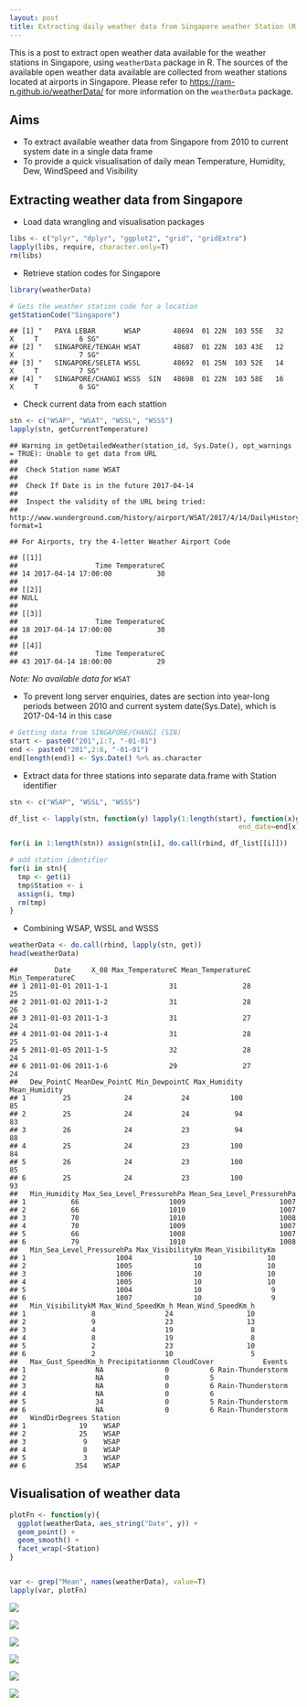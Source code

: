 ```yaml
---
layout: post
title: Extracting daily weather data from Singapore weather Station (R::weatherData)
---
```


This is a post to extract open weather data available for the weather stations in Singapore, using `weatherData` package in R. The sources of the available open weather data available are collected from weather stations located at airports in Singapore.  Please refer to https://ram-n.github.io/weatherData/ for more information on the `weatherData` package.

Aims
----
-   To extract available weather data from Singapore from 2010 to current system date in a single data frame
- To provide a quick visualisation of daily mean Temperature, Humidity, Dew, WindSpeed and Visibility

Extracting weather data from Singapore
--------------

-   Load data wrangling and visualisation packages

``` r
libs <- c("plyr", "dplyr", "ggplot2", "grid", "gridExtra")
lapply(libs, require, character.only=T)
rm(libs)
```

-   Retrieve station codes for Singapore

``` r
library(weatherData)

# Gets the weather station code for a location
getStationCode("Singapore")
```

    ## [1] "   PAYA LEBAR       WSAP        48694  01 22N  103 55E   32   X     T          6 SG"                                                     
    ## [2] "   SINGAPORE/TENGAH WSAT        48687  01 22N  103 43E   12   X                7 SG"
    ## [3] "   SINGAPORE/SELETA WSSL        48692  01 25N  103 52E   14   X     T          7 SG"
    ## [4] "   SINGAPORE/CHANGI WSSS  SIN   48698  01 22N  103 58E   16   X     T          6 SG"

-   Check current data from each stattion

``` r
stn <- c("WSAP", "WSAT", "WSSL", "WSSS")
lapply(stn, getCurrentTemperature)
```

    ## Warning in getDetailedWeather(station_id, Sys.Date(), opt_warnings = TRUE): Unable to get data from URL
    ##                   
    ##  Check Station name WSAT
    ##                   
    ##  Check If Date is in the future 2017-04-14
    ##                   
    ##  Inspect the validity of the URL being tried:
    ##  http://www.wunderground.com/history/airport/WSAT/2017/4/14/DailyHistory.html?format=1

    ## For Airports, try the 4-letter Weather Airport Code

    ## [[1]]
    ##                   Time TemperatureC
    ## 14 2017-04-14 17:00:00           30
    ##
    ## [[2]]
    ## NULL
    ##
    ## [[3]]
    ##                   Time TemperatureC
    ## 18 2017-04-14 17:00:00           30
    ##
    ## [[4]]
    ##                   Time TemperatureC
    ## 43 2017-04-14 18:00:00           29

*Note: No available data for* `WSAT`

-   To prevent long server enquiries, dates are section into year-long periods between 2010 and current system date(Sys.Date), which is 2017-04-14 in this case

``` r
# Getting data from SINGAPORE/CHANGI (SIN)
start <- paste0("201",1:7, "-01-01")
end <- paste0("201",2:8, "-01-01")
end[length(end)] <- Sys.Date() %>% as.character
```

-   Extract data for three stations into separate data.frame with Station identifier

``` r
stn <- c("WSAP", "WSSL", "WSSS")

df_list <- lapply(stn, function(y) lapply(1:length(start), function(x)getSummarizedWeather("WSSS", start_date=start[x],
                                                        end_date=end[x],opt_all_columns=T)))

for(i in 1:length(stn)) assign(stn[i], do.call(rbind, df_list[[i]]))

# add station identifier
for(i in stn){
  tmp <- get(i)
  tmp$Station <- i
  assign(i, tmp)
  rm(tmp)
}
```

-   Combining WSAP, WSSL and WSSS

``` r
weatherData <- do.call(rbind, lapply(stn, get))
head(weatherData)
```

    ##         Date     X_08 Max_TemperatureC Mean_TemperatureC Min_TemperatureC
    ## 1 2011-01-01 2011-1-1               31                28               25
    ## 2 2011-01-02 2011-1-2               31                28               26
    ## 3 2011-01-03 2011-1-3               31                27               24
    ## 4 2011-01-04 2011-1-4               31                28               25
    ## 5 2011-01-05 2011-1-5               32                28               24
    ## 6 2011-01-06 2011-1-6               29                27               24
    ##   Dew_PointC MeanDew_PointC Min_DewpointC Max_Humidity Mean_Humidity
    ## 1         25             24            24          100            85
    ## 2         25             24            24           94            83
    ## 3         26             24            23           94            88
    ## 4         25             24            23          100            84
    ## 5         26             24            23          100            85
    ## 6         25             24            23          100            93
    ##   Min_Humidity Max_Sea_Level_PressurehPa Mean_Sea_Level_PressurehPa
    ## 1           66                      1009                       1007
    ## 2           66                      1010                       1007
    ## 3           70                      1010                       1008
    ## 4           70                      1009                       1007
    ## 5           66                      1008                       1007
    ## 6           79                      1010                       1008
    ##   Min_Sea_Level_PressurehPa Max_VisibilityKm Mean_VisibilityKm
    ## 1                      1004               10                10
    ## 2                      1005               10                10
    ## 3                      1006               10                10
    ## 4                      1005               10                10
    ## 5                      1004               10                 9
    ## 6                      1007               10                 9
    ##   Min_VisibilitykM Max_Wind_SpeedKm_h Mean_Wind_SpeedKm_h
    ## 1                8                 24                  10
    ## 2                9                 23                  13
    ## 3                4                 19                   8
    ## 4                8                 19                   8
    ## 5                2                 23                  10
    ## 6                2                 10                   5
    ##   Max_Gust_SpeedKm_h Precipitationmm CloudCover            Events
    ## 1                 NA               0          6 Rain-Thunderstorm
    ## 2                 NA               0          5                  
    ## 3                 NA               0          6 Rain-Thunderstorm
    ## 4                 NA               0          6                  
    ## 5                 34               0          5 Rain-Thunderstorm
    ## 6                 NA               0          6 Rain-Thunderstorm
    ##   WindDirDegrees Station
    ## 1             19    WSAP
    ## 2             25    WSAP
    ## 3              9    WSAP
    ## 4              8    WSAP
    ## 5              3    WSAP
    ## 6            354    WSAP


Visualisation of weather data
--------------

``` r
plotFn <- function(y){
  ggplot(weatherData, aes_string("Date", y)) +
  geom_point() +
  geom_smooth() +
  facet_wrap(~Station)
}


var <- grep("Mean", names(weatherData), value=T)
lapply(var, plotFn)
```



![](/images/20170414/visualistion-1.png)

![](/images/20170414/visualistion-2.png)

![](/images/20170414/visualistion-3.png)

![](/images/20170414/visualistion-4.png)

![](/images/20170414/visualistion-5.png)

![](/images/20170414/visualistion-6.png)
